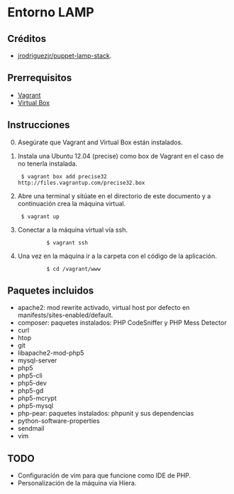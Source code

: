 # Entorno LAMP

## Créditos
* [jrodriguezjr/puppet-lamp-stack](https://github.com/jrodriguezjr/puppet-lamp-stack).

## Prerrequisitos
* [Vagrant](http://www.vagrantup.com/)
* [Virtual Box](https://www.virtualbox.org/)

## Instrucciones
0. Asegúrate que Vagrant and Virtual Box están instalados.

1. Instala una Ubuntu 12.04 (precise) como box de Vagrant en el caso de no tenerla instalada.

        $ vagrant box add precise32 http://files.vagrantup.com/precise32.box

2. Abre una terminal y sitúate en el directorio de este documento y a continuación crea la máquina virtual.

        $ vagrant up

3. Conectar a la máquina virtual vía ssh.

				$ vagrant ssh

4. Una vez en la máquina ir a la carpeta con el código de la aplicación.

				$ cd /vagrant/www

## Paquetes incluidos

* apache2: mod rewrite activado, virtual host por defecto en manifests/sites-enabled/default.
* composer: paquetes instalados: PHP CodeSniffer y PHP Mess Detector
* curl
* htop
* git
* libapache2-mod-php5
* mysql-server
* php5
* php5-cli
* php5-dev
* php5-gd
* php5-mcrypt
* php5-mysql
* php-pear: paquetes instalados: phpunit y sus dependencias
* python-software-properties
* sendmail
* vim

## TODO

* Configuración de vim para que funcione como IDE de PHP.
* Personalización de la máquina vía Hiera.
